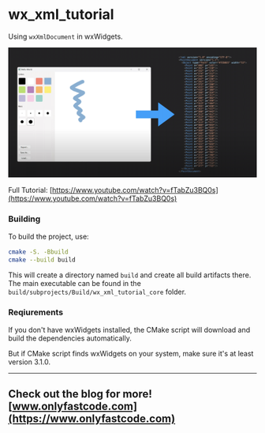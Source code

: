 # wx_xml_tutorial

Using `wxXmlDocument` in wxWidgets.

[![Image](/screen.png)](https://www.youtube.com/watch?v=fTabZu3BQ0s)

Full Tutorial: [https://www.youtube.com/watch?v=fTabZu3BQ0s](https://www.youtube.com/watch?v=fTabZu3BQ0s)

### Building

To build the project, use:

```bash
cmake -S. -Bbuild
cmake --build build
```

This will create a directory named `build` and create all build artifacts there. The main executable can be found in the `build/subprojects/Build/wx_xml_tutorial_core` folder.

### Reqiurements

If you don't have wxWidgets installed, the CMake script will download and build the dependencies automatically.

But if CMake script finds wxWidgets on your system, make sure it's at least version 3.1.0.

---
Check out the blog for more! [www.onlyfastcode.com](https://www.onlyfastcode.com)
---